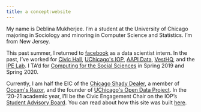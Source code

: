 ```yaml
---
title: a concept:website
---
```


My name is Deblina Mukherjee. I’m a student at the University of Chicago majoring in Sociology and minoring in Computer Science and Statistics. I’m from New Jersey.

This past summer, I returned to <a href="https://www.facebook.com/" target="_blank">facebook</a>
as a data scientist intern. In the past, I’ve worked for <a href="https://civichall.org/" target="_blank">Civic Hall</a>, <a href="http://politics.uchicago.edu/" target="_blank">UChicago's IOP</a>, <a href="https://aapidata.com/" target="_blank">AAPI Data</a>, <a href="https://www.vesthq.com/" target="_blank">VestHQ</a>, and the <a href="https://home.uchicago.edu/~gulotty/IPElab.html" target="_blank">IPE Lab</a>. I TA’d for <a href="https://cfss.uchicago.edu/" target="_blank">Computing for the Social Sciences</a> in Spring 2019 and Spring 2020.

Currently, I am half the EIC of the <a href="https://chicagoshadydealer.com/" target="_blank">Chicago Shady Dealer</a>, a member of <a href="http://occam.uchicago.edu/" target="_blank">Occam's Razor</a>, and the founder of <a href="https://github.com/UCOpenData" target="_blank">UChicago's Open Data Project</a>. In the ‘20-21 academic year, I’ll be the Civic Engagement Chair on the IOP’s <a href="http://politics.uchicago.edu/pages/student-leaders" target="_blank">Student Advisory Board</a>. You can read about how this site was built [here](/colophon/). 
